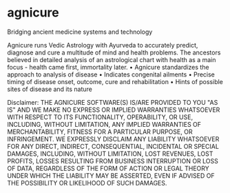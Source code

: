 # agnicure
Bridging ancient medicine systems and technology

Agnicure runs Vedic Astrology with Ayurveda to accurately predict, diagnose and cure a multitude of mind and health problems. The ancestors believed in detailed analysis of an astrological chart with health as a main focus - health came first, immortality later. 
•	Agnicure standardizes the approach to analysis of disease
•	Indicates congenital ailments
•	Precise timing of disease onset, outcome, cure and rehabilitation
•	Hints of possible sites of disease and its nature

Disclaimer:
THE AGNICURE SOFTWARE(S) IS/ARE PROVIDED TO YOU "AS IS" AND WE MAKE NO EXPRESS OR IMPLIED WARRANTIES WHATSOEVER WITH RESPECT TO ITS FUNCTIONALITY, OPERABILITY, OR USE, INCLUDING, WITHOUT LIMITATION, ANY IMPLIED WARRANTIES OF MERCHANTABILITY, FITNESS FOR A PARTICULAR PURPOSE, OR INFRINGEMENT. WE EXPRESSLY DISCLAIM ANY LIABILITY WHATSOEVER FOR ANY DIRECT, INDIRECT, CONSEQUENTIAL, INCIDENTAL OR SPECIAL DAMAGES, INCLUDING, WITHOUT LIMITATION, LOST REVENUES, LOST PROFITS, LOSSES RESULTING FROM BUSINESS INTERRUPTION OR LOSS OF DATA, REGARDLESS OF THE FORM OF ACTION OR LEGAL THEORY UNDER WHICH THE LIABILITY MAY BE ASSERTED, EVEN IF ADVISED OF THE POSSIBILITY OR LIKELIHOOD OF SUCH DAMAGES.
